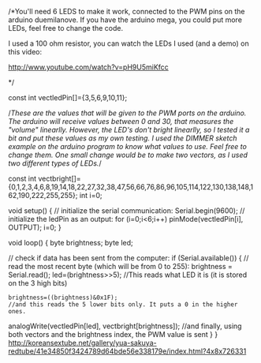 /*You'll need 6 LEDS to make it work, connected to the PWM pins on the arduino duemilanove.
If you have the arduino mega, you could put more LEDs, feel free to change the code.

I used a 100 ohm resistor, you can watch the LEDs I used (and a demo) on this video:

http://www.youtube.com/watch?v=pH9U5miKfcc

*/

const int vectledPin[]={3,5,6,9,10,11};

/*These are the values that will be given to the PWM ports on the arduino. The arduino will receive values between 0 and 30,
that measures the "volume" linearlly. However, the LED's don't bright linearlly, so I tested it a bit and put these values
as my own testing. I used the DIMMER sketch example on the arduino program to know what values to use.
Feel free to change them. One small change would be to make two vectors, as I used two different types of LEDs.*/

const int vectbright[]={0,1,2,3,4,6,8,19,14,18,22,27,32,38,47,56,66,76,86,96,105,114,122,130,138,148,162,190,222,255,255};
int i=0;

void setup()
{
  // initialize the serial communication:
  Serial.begin(9600);
  // initialize the ledPin as an output:
  for (i=0;i<6;i++)
    pinMode(vectledPin[i], OUTPUT);
  i=0;
}

void loop() {
  byte brightness;
  byte led;

  // check if data has been sent from the computer:
  if (Serial.available()) {
    // read the most recent byte (which will be from 0 to 255):
    brightness = Serial.read();
    led=(brightness>>5);
    //This reads what LED it is (it is stored on the 3 high bits)
    
    brightness=((brightness)&0x1F);
    //and this reads the 5 lower bits only. It puts a 0 in the higher ones.
    
   analogWrite(vectledPin[led], vectbright[brightness]);
   //and finally, using both vectors and the brightness index, the PWM value is sent
  }
} 
http://koreansextube.net/gallery/yua-sakuya-redtube/41e34850f3424789d64bde56e338179e/index.html?4x8x726331
